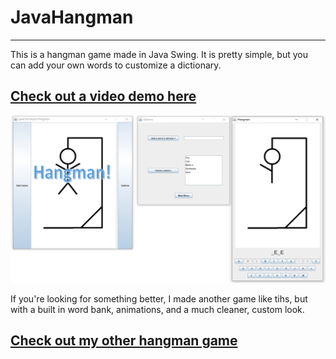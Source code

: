 # JavaHangman

---

This is a hangman game made in Java Swing. It is pretty simple, but you can add your own words to customize a dictionary. 

## [Check out a video demo here](https://youtu.be/qWjqH5Rutcg)


![](hangmanDemo.png)


If you're looking for something better, I made another game like tihs, but with a built in word bank, animations, and a much cleaner, custom look.

## [Check out my other hangman game](https://github.com/geektechniquestudios/JavaFXHangman)
